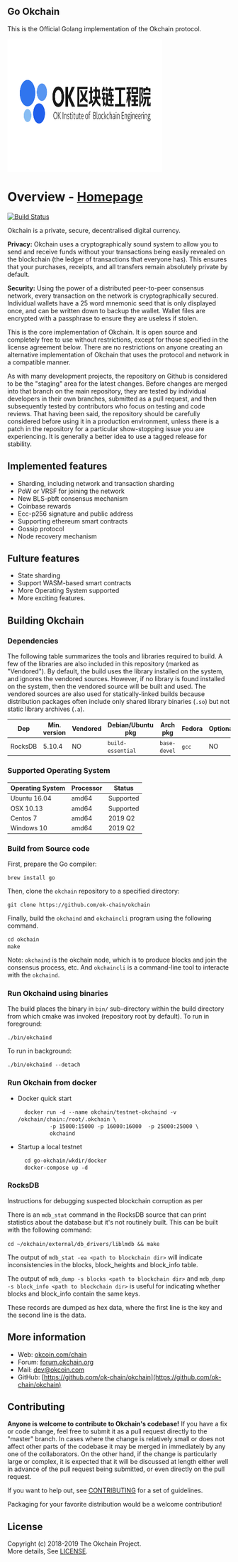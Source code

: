 ## Go Okchain
This is the Official Golang implementation of the Okchain protocol.

<img src="./images/OKIB-cn.png" width = "350" height = "300" div align=center>

Overview - [Homepage](https://www.okcoin.com/chain)
==========================
[![Build Status](travis-ci.org/xxx/xxx.svg)](travis-ci.org/xxx/xxx)

Okchain is a private, secure, decentralised digital currency. 

**Privacy:** Okchain uses a cryptographically sound system to allow you to send and receive funds without your transactions being easily revealed on the blockchain (the ledger of transactions that everyone has). This ensures that your purchases, receipts, and all transfers remain absolutely private by default.

**Security:** Using the power of a distributed peer-to-peer consensus network, every transaction on the network is cryptographically secured. Individual wallets have a 25 word mnemonic seed that is only displayed once, and can be written down to backup the wallet. Wallet files are encrypted with a passphrase to ensure they are useless if stolen.

This is the core implementation of Okchain. It is open source and completely free to use without restrictions, except for those specified in the license agreement below. There are no restrictions on anyone creating an alternative implementation of Okchain that uses the protocol and network in a compatible manner.

As with many development projects, the repository on Github is considered to be the "staging" area for the latest changes. Before changes are merged into that branch on the main repository, they are tested by individual developers in their own branches, submitted as a pull request, and then subsequently tested by contributors who focus on testing and code reviews. That having been said, the repository should be carefully considered before using it in a production environment, unless there is a patch in the repository for a particular show-stopping issue you are experiencing. It is generally a better idea to use a tagged release for stability.

## Implemented features
* Sharding, including network and transaction sharding
* PoW or VRSF for joining the network
* New BLS-pbft consensus mechanism
* Coinbase rewards
* Ecc-p256 signature and public address
* Supporting ethereum smart contracts
* Gossip protocol
* Node recovery mechanism

## Fulture features
* State sharding
* Support WASM-based smart contracts
* More Operating System supported
* More exciting features.

## Building Okchain
### Dependencies
The following table summarizes the tools and libraries required to build. A
few of the libraries are also included in this repository (marked as
"Vendored"). By default, the build uses the library installed on the system,
and ignores the vendored sources. However, if no library is found installed on
the system, then the vendored source will be built and used. The vendored
sources are also used for statically-linked builds because distribution
packages often include only shared library binaries (`.so`) but not static
library archives (`.a`).

| Dep          | Min. version  | Vendored | Debian/Ubuntu pkg  | Arch pkg     | Fedora  | Optional | Purpose  |
| ------------ | ------------- | -------- | ------------------ | ------------ | ------- | -------- | -------- |
| RocksDB      | 5.10.4         | NO       | `build-essential`  | `base-devel` | `gcc`             | NO       |                |

### Supported Operating System

| Operating System      | Processor | Status |
| --------------------- | --------  |--------|
| Ubuntu 16.04          |  amd64    | Supported
| OSX 10.13             |  amd64    | Supported
| Centos 7              |  amd64    | 2019 Q2
| Windows 10            |  amd64    | 2019 Q2


### Build from Source code
First, prepare the Go compiler:

```
brew install go
```

Then, clone the `okchain` repository to a specified directory:

```
git clone https://github.com/ok-chain/okchain
```

Finally, build the `okchaind` and `okchaincli` program using the following command.

```
cd okchain
make
```

Note: `okchaind` is the okchain node, which is to produce blocks and join the consensus process, etc. And `okchaincli` is a command-line tool to interacte with the `okchaind`.

### Run Okchaind using binaries

The build places the binary in `bin/` sub-directory within the build directory
from which cmake was invoked (repository root by default). To run in
foreground:

    ./bin/okchaind


To run in background:

    ./bin/okchaind --detach

### Run Okchain from docker

* Docker quick start

        docker run -d --name okchain/testnet-okchaind -v /okchain/chain:/root/.okchain \
                -p 15000:15000 -p 16000:16000  -p 25000:25000 \
                okchaind

* Startup a local testnet 

        cd go-okchain/wkdir/docker
        docker-compose up -d
        
### RocksDB

Instructions for debugging suspected blockchain corruption as per

There is an `mdb_stat` command in the RocksDB source that can print statistics about the database but it's not routinely built. This can be built with the following command:

`cd ~/okchain/external/db_drivers/liblmdb && make`

The output of `mdb_stat -ea <path to blockchain dir>` will indicate inconsistencies in the blocks, block_heights and block_info table.

The output of `mdb_dump -s blocks <path to blockchain dir>` and `mdb_dump -s block_info <path to blockchain dir>` is useful for indicating whether blocks and block_info contain the same keys.

These records are dumped as hex data, where the first line is the key and the second line is the data.


## More information

- Web: [okcoin.com/chain](https://www.okcoin.com/chain)
- Forum: [forum.okchain.org](https://forum.okchain.org)
- Mail: [dev@okcoin.com](mailto:dev@okcoin.com)
- GitHub: [https://github.com/ok-chain/okchain](https://github.com/ok-chain/okchain)


## Contributing

**Anyone is welcome to contribute to Okchain's codebase!** If you have a fix or code change, feel free to submit it as a pull request directly to the "master" branch. In cases where the change is relatively small or does not affect other parts of the codebase it may be merged in immediately by any one of the collaborators. On the other hand, if the change is particularly large or complex, it is expected that it will be discussed at length either well in advance of the pull request being submitted, or even directly on the pull request.

If you want to help out, see [CONTRIBUTING](CONTRIBUTING.md) for a set of guidelines.

Packaging for your favorite distribution would be a welcome contribution!

## License

Copyright (c) 2018-2019 The Okchain Project.   
More details, See [LICENSE](LICENSE).

